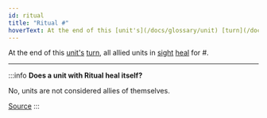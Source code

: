 ```yaml
---
id: ritual
title: "Ritual #"
hoverText: At the end of this [unit's](/docs/glossary/unit) [turn](/docs/glossary/turn), all allied units in [sight](/docs/glossary/sight) [heal](/docs/glossary/healing) for \#.
---
```


At the end of this [unit's](/docs/glossary/unit) [turn](/docs/glossary/turn), all allied units in [sight](/docs/glossary/sight) [heal](/docs/glossary/healing) for #.

---

:::info
**Does a unit with Ritual heal itself?**

No, units are not considered allies of themselves.

<a href="https://discord.com/channels/273472391403798528/734891265690304634/1338603859689340940" target="_blank">Source</a>
:::
